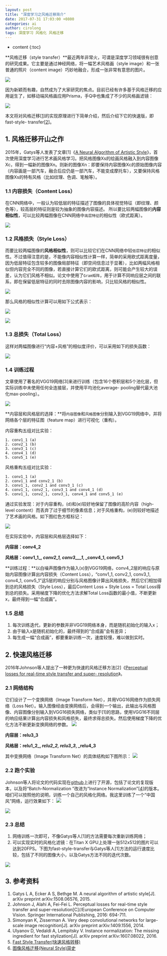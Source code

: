 ```yaml
---
layout: post
title: "深度学习之风格迁移简介"
date: 2017-07-31 17:03:00 +0800
categories: ai
author: cirolong
tags: 深度学习 风格化 风格迁移
---
```


* content
{:toc}



**风格迁移（style transfer）**最近两年非常火，可谓是深度学习领域很有创意的研究成果。它主要是通过神经网络，将一幅艺术风格画（style image）和一张普通的照片（content image）巧妙地融合，形成一张非常有意思的图片。

![](/image/shen_du_xue_xi_zhi_feng_ge_qian_yi_jian_jie/4a0dbd0ba7031a2b9e0f97d222d5050799764b92b7b135ffba3edfda4fd2feea)
<!--more-->

因为新颖而有趣，自然成为了大家研究的焦点。目前已经有许多基于风格迁移的应用诞生了，如移动端风格画应用Prisma，手Q中也集成了不少的风格画滤镜：

![](/image/shen_du_xue_xi_zhi_feng_ge_qian_yi_jian_jie/de7624d2c5163daeb833b4a4a4d4bbbf340fbc2a8289763833f8de2608f89b9c)

本文将对风格迁移[[1](https://arxiv.org/pdf/1508.06576.pdf "1"
)]的实现原理进行下简单介绍，然后介绍下它的快速版，即fast-style-
transfer[[2](http://cs.stanford.edu/people/jcjohns/papers/eccv16/JohnsonECCV16.pdf
"2" )]。

## 1\. 风格迁移开山之作

2015年，Gatys等人发表了文章[1]《[A Neural Algorithm of Artistic
Style](https://arxiv.org/pdf/1508.06576.pdf "A Neural Algorithm of Artistic
Style"
)》，首次使用深度学习进行艺术画风格学习。把风格图像Xs的绘画风格融入到内容图像Xc，得到一幅新的图像Xn。则新的图像Xn：即要保持内容图像Xc的原始图像内容（内容画是一部汽车，融合后应仍是一部汽车，不能变成摩托车），又要保持风格图像Xs的特有风格（比如纹理、色调、笔触等）。

### 1.1 内容损失（Content Loss）

在CNN网络中，一般认为较低层的特征描述了图像的具体视觉特征（即纹理、颜色等），较高层的特征则是较为抽象的图像内容描述。
所以要比较两幅图像的**内容相似性**，可以比较两幅图像在CNN网络中`高层特征`的相似性（欧式距离）。

![](/image/shen_du_xue_xi_zhi_feng_ge_qian_yi_jian_jie/880c6f8c21936bb4c29a2e6952ce357f7e844e7328c86f2a730f500768e66802)

### 1.2 风格损失（Style Loss）

而要比较两幅图像的**风格相似性**，则可以比较它们在CNN网络中较`低层特征`的相似性。不过值得注意的是，不能像内容相似性计算一样，简单的采用欧式距离度量，因为低层特征包含较多的图像局部特征（即空间信息过于显著），比如两幅风格相似但内容完全不同的图像，若直接计算它们的欧式距离，则可能会产生较大的误差，认为它们风格不相似。论文中使用了`Gram矩阵`，用于计算不同响应层之间的联系，即在保留低层特征的同时去除图像内容的影响，只比较风格的相似性。

![](/image/shen_du_xue_xi_zhi_feng_ge_qian_yi_jian_jie/bc72f7cd6be684f73c7c7e3649dbba4b030bb2607c66370104e043c71b2ac31c)

那么风格的相似性计算可以用如下公式表示：

![](/image/shen_du_xue_xi_zhi_feng_ge_qian_yi_jian_jie/1a7ce05010b913ae2c5f58ef362aa76638199c79293f493856feb80d99703476)

![](/image/shen_du_xue_xi_zhi_feng_ge_qian_yi_jian_jie/eff0adf1fd4b183cb872d79e2a5a70ca66d6d21845a59bbf6faf31012532be3a)

### 1.3 总损失（Total Loss）

这样对两幅图像进行“内容+风格”的相似度评价，可以采用如下的损失函数：

![](/image/shen_du_xue_xi_zhi_feng_ge_qian_yi_jian_jie/3d679c5b0a174e93a56eba66383e6abd57431c24e76805f0fdcf8d7caa3d89ef)

### 1.4 训练过程

文章使用了著名的VGG19网络[3]来进行训练（包含16个卷积层和5个池化层，但实际训练中未使用任何全连接层，并使用平均池化average-
pooling替代最大池化max-pooling）。

![](/image/shen_du_xue_xi_zhi_feng_ge_qian_yi_jian_jie/3f981ef8277f3d56dbc0dfb8cb9fb38bbcf6c35914f8bc3e53fda29ac2eed6f6)

**内容层和风格层的选择：**将`内容图像`和`风格图像`分别输入到VGG19网络中，并将网络各个层的特征图（feature map）进行可视化（重构）。

内容重构五组对比实验：

    
    
    1. conv1_1 (a)
    2. conv2_1 (b)
    3. conv3_1 (c)
    4. conv4_1 (d)
    5. conv5_1 (e)

风格重构五组对比实验：

    
    
    1. conv1_1 (a)
    2. conv1_1 and conv2_1 (b) 
    3. conv1_1, conv2_1 and conv3_1 (c)
    4. conv1_1, conv2_1, conv3_1 and conv4_1 (d)
    5. conv1_1, conv2_1, conv3_1, conv4_1 and conv5_1 (e)

通过实验发现：对于内容重构，(d)和(e)较好地保留了图像的高阶内容（high-level
content）而丢弃了过于细节的像素信息；对于风格重构，(e)则较好地描述了艺术画的风格。如下图红色方框标记：

![](/image/shen_du_xue_xi_zhi_feng_ge_qian_yi_jian_jie/44a2b217d7d007c6110d5248c90ccf0f66c6296f320954668d73c1af6b0d5fa7)

在实际实验中，内容层和风格层选择如下：

**内容层：conv4_2**

**风格层：conv1_1_, _conv2_1, conv3___1_, _conv4_1, conv5_1**

**训练过程：**以白噪声图像作为输入(x)到VGG19网络，conv4_2层的响应与原始内容图像计算出内容损失（Content Loss），“conv1_1, conv2_1, conv3_1, conv4_1, conv5_1”这5层的响应分别与风格图像计算出风格损失，然后它们相加得到总的风格损失（Style Loss），最后Content Loss + Style Loss = Total Loss得到总的损失。采用梯度下降的优化方法求解Total Loss函数的最小值，不断更新x，最终得到一幅“合成画”。

### 1.5 总结

  1. 每次训练迭代，更新的参数并非VGG19网络本身，而是随机初始化的输入x；
  2. 由于输入x是随机初始化的，最终得到的“合成画”会有差异；
  3. 每生成一幅“合成画”，都要重新训练一次，速度较慢，难以做到实时。

## 2\. 快速风格迁移

2016年Johnson等人提出了一种更为快速的风格迁移方法[2]《[Perceptual losses for real-time style
transfer and super-
resolution](http://cs.stanford.edu/people/jcjohns/papers/eccv16/JohnsonECCV16.pdf
"Perceptual losses for real-time style transfer and super-resolution" )》。

### 2.1 网络结构

它们设计了一个变换网络（Image Transform Net），并用VGG16网络作为损失网络（Loss
Net）。输入图像经由变换网络后，会得到一个输出，此输出与风格图像、内容图像分别输入到VGG16损失网络，类似于[1]的思路，使用VGG16不同层的响应结果计算出内容损失和风格损失，最终求得总损失。然后使用梯度下降的优化方法不断更新变换网络的参数。
![](/image/shen_du_xue_xi_zhi_feng_ge_qian_yi_jian_jie/bea3e1a19df5198b9a31f7d241361cb129f13e0d0d5f4f4e0d14439d6d0b8126)

**内容层：relu3_3**

**风格层：relu1_2_, _relu2_2, relu3_3_, _relu4_3**

其中变换网络（Image Transform Net）的具体结构如下图所示：
![](/image/shen_du_xue_xi_zhi_feng_ge_qian_yi_jian_jie/7136a81165cd087e30beace7672654e10c70041cbf5cafefc1c45791057f2bff)

### 2.2 跑个实验

Johnson等人将论文的代码实现在[github](https://github.com/jcjohnson/fast-neural-style
"github" )上进行了开源，包括了论文的复现版本，以及将“Batch-Normalization ”改进为“Instance
Normalization”[[4](https://arxiv.org/pdf/1607.08022.pdf "4"
)]的版本。咱们可以按照他的说明，训练一个自己的风格化网络。我这里训练了一个“中国风”网络，运行效果如下：
![](/image/shen_du_xue_xi_zhi_feng_ge_qian_yi_jian_jie/5489df3b2f1d117cbd275724697edda9ccadb0e92ba6d7c40dfb19c465378e01)

![](/image/shen_du_xue_xi_zhi_feng_ge_qian_yi_jian_jie/c628d678344dddaef81c122d33fcff1cd00d1d7f2b90834410492ae03bf005d4)

### 2.3 总结

  1. 网络训练一次即可，不像Gatys等人[1]的方法需要每次重新训练网络；
  2. 可以实现实时的风格化滤镜：在Titan X GPU上处理一张512x512的图片可以达到20FPS。下图为fast-style-transfer与Gatys等人[1]方法的运行速度比较，包括了不同的图像大小，以及Gatys方法不同的迭代次数。

![](/image/shen_du_xue_xi_zhi_feng_ge_qian_yi_jian_jie/66b64458ff003281762ca3b3da2a7ad3e769b6274259431e2dbd82f9fd5543dd)

## 3\. 参考资料

  1. Gatys L A, Ecker A S, Bethge M. A neural algorithm of artistic style[J]. arXiv preprint arXiv:1508.06576, 2015.
  2. Johnson J, Alahi A, Fei-Fei L. Perceptual losses for real-time style transfer and super-resolution[C]//European Conference on Computer Vision. Springer International Publishing, 2016: 694-711.
  3. Simonyan K, Zisserman A. Very deep convolutional networks for large-scale image recognition[J]. arXiv preprint arXiv:1409.1556, 2014.
  4. Ulyanov D, Vedaldi A, Lempitsky V. Instance normalization: The missing ingredient for fast stylization[J]. arXiv preprint arXiv:1607.08022, 2016.
  5. [Fast Style Transfer(快速风格转移)](http://closure11.com/fast-style-transfer%E5%BF%AB%E9%80%9F%E9%A3%8E%E6%A0%BC%E8%BD%AC%E7%A7%BB/ "Fast Style Transfer\(快速风格转移\)" )
  6. [图像风格迁移(Neural Style)简史](https://zhuanlan.zhihu.com/p/26746283 "图像风格迁移\(Neural Style\)简史" )

